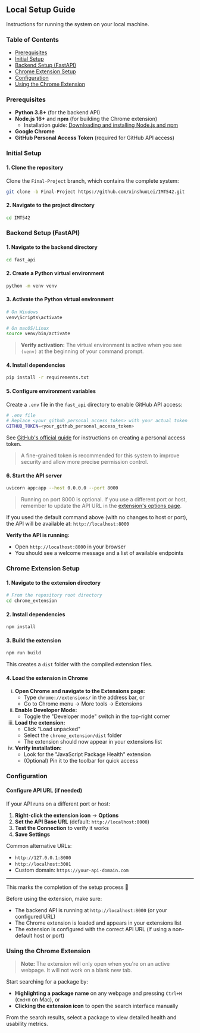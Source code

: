 ## Local Setup Guide

Instructions for running the system on your local machine.

### Table of Contents

- [Prerequisites](#prerequisites)  
- [Initial Setup](#initial-setup)  
- [Backend Setup (FastAPI)](#backend-setup-fastapi)  
- [Chrome Extension Setup](#chrome-extension-setup)  
- [Configuration](#configuration)  
- [Using the Chrome Extension](#using-the-chrome-extension)  

### Prerequisites

- **Python 3.8+** (for the backend API)  
- **Node.js 16+** and **npm** (for building the Chrome extension)  
  - Installation guide: [Downloading and installing Node.js and npm](https://docs.npmjs.com/downloading-and-installing-node-js-and-npm)  
- **Google Chrome**
- **GitHub Personal Access Token** (required for GitHub API access)  

### Initial Setup

#### 1. Clone the repository

Clone the `Final-Project` branch, which contains the complete system:

```bash
git clone -b Final-Project https://github.com/xinshuoLei/IMT542.git
```

#### 2. Navigate to the project directory

```bash
cd IMT542
```

### Backend Setup (FastAPI)

#### 1. Navigate to the backend directory

```bash
cd fast_api
```

#### 2. Create a Python virtual environment

```bash
python -m venv venv
```

#### 3. Activate the Python virtual environment

```bash
# On Windows
venv\Scripts\activate

# On macOS/Linux
source venv/bin/activate
```

> **Verify activation:** The virtual environment is active when you see `(venv)` at the beginning of your command prompt.

#### 4. Install dependencies

```bash
pip install -r requirements.txt
```

#### 5. Configure environment variables

Create a `.env` file in the `fast_api` directory to enable GitHub API access:

```bash
# .env file
# Replace <your_github_personal_access_token> with your actual token
GITHUB_TOKEN=<your_github_personal_access_token>
```

See [GitHub's official guide](https://docs.github.com/en/authentication/keeping-your-account-and-data-secure/managing-your-personal-access-tokens#creating-a-fine-grained-personal-access-token) for instructions on creating a personal access token.

> A fine-grained token is recommended for this system to improve security and allow more precise permission control.

#### 6. Start the API server

```bash
uvicorn app:app --host 0.0.0.0 --port 8000
```

> Running on port 8000 is optional. If you use a different port or host, remember to update the API URL in the [extension's options page](#configure-api-url-if-needed).

If you used the default command above (with no changes to host or port), the API will be available at: `http://localhost:8000`

**Verify the API is running:**

- Open `http://localhost:8000` in your browser  
- You should see a welcome message and a list of available endpoints  

### Chrome Extension Setup

#### 1. Navigate to the extension directory

```bash
# From the repository root directory
cd chrome_extension
```

#### 2. Install dependencies

```bash
npm install
```

#### 3. Build the extension

```bash
npm run build
```

This creates a `dist` folder with the compiled extension files.

#### 4. Load the extension in Chrome

<ol type="i">
  <li><strong>Open Chrome and navigate to the Extensions page:</strong>
    <ul>
      <li>Type <code>chrome://extensions/</code> in the address bar, or</li>
      <li>Go to Chrome menu → More tools → Extensions</li>
    </ul>
  </li>
  <li><strong>Enable Developer Mode:</strong>
    <ul>
      <li>Toggle the "Developer mode" switch in the top-right corner</li>
    </ul>
  </li>
  <li><strong>Load the extension:</strong>
    <ul>
      <li>Click "Load unpacked"</li>
      <li>Select the <code>chrome_extension/dist</code> folder</li>
      <li>The extension should now appear in your extensions list</li>
    </ul>
  </li>
  <li><strong>Verify installation:</strong>
    <ul>
      <li>Look for the "JavaScript Package Health" extension</li>
      <li>(Optional) Pin it to the toolbar for quick access</li>
    </ul>
  </li>
</ol>

### Configuration

#### Configure API URL (if needed)

If your API runs on a different port or host:

1. **Right-click the extension icon** → **Options**  
2. **Set the API Base URL** (default: `http://localhost:8000`)  
3. **Test the Connection** to verify it works  
4. **Save Settings**  

Common alternative URLs:
- `http://127.0.0.1:8000`  
- `http://localhost:3001`  
- Custom domain: `https://your-api-domain.com`  

---

This marks the completion of the setup process 🎉 

Before using the extension, make sure:

- The backend API is running at `http://localhost:8000` (or your configured URL)
- The Chrome extension is loaded and appears in your extensions list
- The extension is configured with the correct API URL (if using a non-default host or port)

### Using the Chrome Extension

> **Note:** The extension will only open when you're on an active webpage. It will not work on a blank new tab.

Start searching for a package by:

- **Highlighting a package name** on any webpage and pressing `Ctrl+H` (`Cmd+H` on Mac), or  
- **Clicking the extension icon** to open the search interface manually  

From the search results, select a package to view detailed health and usability metrics.

